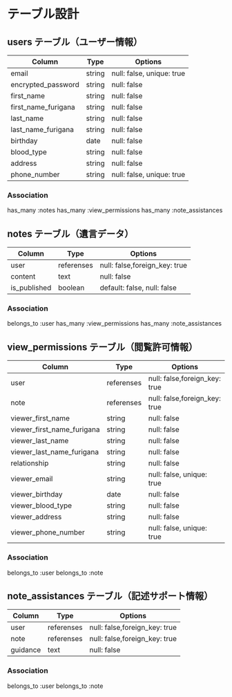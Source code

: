 

# テーブル設計

## users テーブル（ユーザー情報）
| Column                        | Type   | Options     |
| ----------------------------- | ------ | ----------- |
| email                         | string | null: false, unique: true |
| encrypted_password            | string | null: false |
| first_name                    | string | null: false |
| first_name_furigana           | string | null: false |
| last_name                     | string | null: false |
| last_name_furigana            | string | null: false |
| birthday                      | date   | null: false |
| blood_type                    | string | null: false |
| address                       | string | null: false |
| phone_number                  | string | null: false, unique: true |

### Association
has_many :notes
has_many :view_permissions
has_many :note_assistances






## notes テーブル（遺言データ）
| Column             | Type       | Options     |
| ------------------ | ---------- | ----------- |
| user               | referenses | null: false,foreign_key: true |
| content            | text       | null: false |    ## 遺言の内容
| is_published       | boolean    | default: false, null: false |    ## 公開ステータス（true=公開）

### Association
belongs_to :user
has_many :view_permissions
has_many :note_assistances








## view_permissions テーブル（閲覧許可情報）
| Column                       | Type       | Options     |
| ---------------------------- | ---------- | ----------- |
| user                         | referenses | null: false,foreign_key: true |
| note                         | referenses | null: false,foreign_key: true |
| viewer_first_name            | string     | null: false |
| viewer_first_name_furigana   | string     | null: false |
| viewer_last_name             | string     | null: false |
| viewer_last_name_furigana    | string     | null: false |
| relationship                 | string     | null: false |    ## 続柄
| viewer_email                 | string     | null: false, unique: true |
| viewer_birthday              | date       | null: false |
| viewer_blood_type            | string     | null: false |
| viewer_address               | string     | null: false |
| viewer_phone_number          | string     | null: false, unique: true |


### Association
belongs_to :user
belongs_to :note








## note_assistances テーブル（記述サポート情報）
| Column              | Type       | Options     |
| ------------------- | ---------- | ----------- |
| user                | referenses | null: false,foreign_key: true |
| note                | referenses | null: false,foreign_key: true |
| guidance            | text       | null: false |    ## 記述サポート情報

### Association
belongs_to :user
belongs_to :note